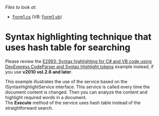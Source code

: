<!-- default file list -->
*Files to look at*:

* [Form1.cs](./CS/SyntaxHighlighting/Form1.cs) (VB: [Form1.vb](./VB/SyntaxHighlighting/Form1.vb))
<!-- default file list end -->
# Syntax highlighting technique that uses hash table for searching


<p>Please review the  <a href="https://www.devexpress.com/Support/Center/p/E2993">E2993: Syntax highlighting for C# and VB code using DevExpress CodeParser and Syntax Highlight tokens</a> example instead, if you use <strong>v2010 vol.2.6</strong><strong> and later</strong>.</p><p>This example illustrates the use of the service based on the ISyntaxHighlightService interface. This service is called every time the document content is changed. Then you can analyze the content and highlight required words in a document.<br />
The <strong>Execute</strong> method of the service uses hash table  instead of the straightforward search.<br />
</p>

<br/>


